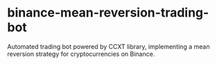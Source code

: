 # binance-mean-reversion-trading-bot
Automated trading bot powered by CCXT library, implementing a mean reversion strategy for cryptocurrencies on Binance.
